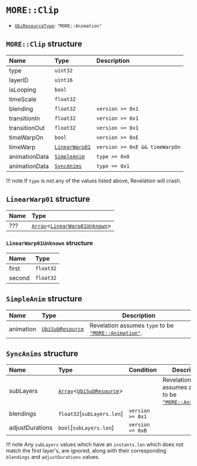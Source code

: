 # `MORE::Clip`

- [`UbiResourceType`](./index.md#ubiresourcetype-string): `"MORE::Animation"`

## `MORE::Clip` structure

| Name | Type | Description |
| :-- | :-- | :-- |
| type | `uint32` |  |
| layerID | `uint16` |  |
| isLooping | `bool` |  |
| timeScale | `float32` |  |
| blending | `float32` | `version >= 0x1` |
| transitionIn | `float32` | `version >= 0x1` |
| transitionOut | `float32` | `version >= 0x1` |
| timeWarpOn | `bool` | `version >= 0xE` |
| timeWarp | [`LinearWarp01`](#linearwarp01-structure) | `version >= 0xE && timeWarpOn` |
| animationData | [`SimpleAnim`](#simpleanim-structure) | `type == 0x0` |
| animationData | [`SyncAnims`](#syncanims-structure) | `type == 0x1` |

!!! note
    If `type` is not any of the values listed above, Revelation will crash.

## `LinearWarp01` structure

| Name | Type |
| :-- | :-- |
| ??? | [`Array`](../base.md#array-structure)<[`LinearWarp01Unknown`](#linearwarp01unknown-structure)> |

### `LinearWarp01Unknown` structure

| Name | Type |
| :-- | :-- |
| first | `float32` |
| second | `float32` |

## `SimpleAnim` structure

| Name | Type | Description |
| :-- | :-- | --- |
| animation | [`UbiSubResource`](./index.md#ubisubresource-structure) | Revelation assumes `type` to be [`"MORE::Animation"`](./more-animation.md). |

## `SyncAnims` structure

| Name | Type | Condition | Description |
| :-- | :-- | :-- | --- |
| subLayers | [`Array`](../base.md#array-structure)<[`UbiSubResource`](./index.md#ubisubresource-structure)> |  | Revelation assumes all `type` to be [`"MORE::Animation"`](./more-animation.md). |
| blendings | `float32`[`subLayers.len`] | `version >= 0x1` |  |
| adjustDurations | `bool`[`subLayers.len`] | `version >= 0xB` |  |

!!! note
    Any `subLayers` values which have an `instants.len` which does not match the first layer's, are ignored, along with their corresponding `blendings` and `adjustDurations` values.
